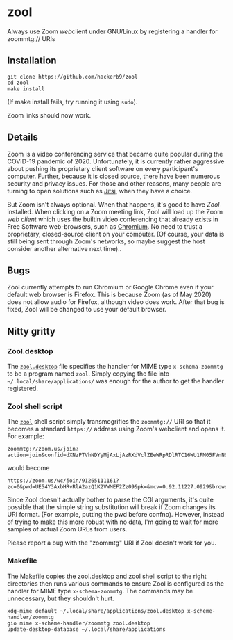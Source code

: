 # zool

Always use Zoom *web*client under GNU/Linux by registering a handler
for zoommtg:// URIs

## Installation

```
git clone https://github.com/hackerb9/zool
cd zool
make install

```

(If make install fails, try running it using `sudo`).

Zoom links should now work.

## Details

Zoom is a video conferencing service that became quite popular during
the COVID-19 pandemic of 2020. Unfortunately, it is currently rather
aggressive about pushing its proprietary client software on every
participant's computer. Further, because it is closed source, there
have been numerous security and privacy issues. For those and other
reasons, many people are turning to open solutions such as
[Jitsi](jitsi.org), when they have a choice.

But Zoom isn't always optional. When that happens, it's good to have
*Zool* installed. When clicking on a Zoom meeting link, Zool will load
up the Zoom *web client* which uses the builtin video conferencing
that already exists in Free Software web-browsers, such as
[Chromium](https://www.chromium.org/developers/how-tos/get-the-code).
No need to trust a proprietary, closed-source client on your computer.
(Of course, your data is still being sent through Zoom's networks, so
maybe suggest the host consider another alternative next time)..


## Bugs

Zool currently attempts to run Chromium or Google Chrome even if your
default web browser is Firefox. This is because Zoom (as of May 2020)
does not allow audio for Firefox, although video does work. After that
bug is fixed, Zool will be changed to use your default browser.

## Nitty gritty

### Zool.desktop

The [`zool.desktop`](https://github.com/hackerb9/zool/blob/master/zool.desktop)
file specifies the handler for MIME type `x-schema-zoommtg` to be a
program named `zool`. Simply copying the file into
`~/.local/share/applications/` was enough for the author to get the
handler registered.

### Zool shell script

The [`zool`](https://github.com/hackerb9/zool/blob/master/zool) shell
script simply transmogrifies the `zoommtg://` URI so that it becomes a
standard `https://` address using Zoom's webclient and opens it. For
example:

```
zoommtg://zoom.us/join?action=join&confid=dXNzPTVhNDYyMjAxLjAzRXdVclZEeWRpRDlRTC16WU1FM05FVnN6c0pFVk9uanpRWlJjQjVQUzAzbkp3eVkwU1RnZ1g5U2pScDhjakRfOG5KeTRzcXhCSHVJVG1La2Z5aGlBJTNEJTNEJnRpZD01OTVkMzMzMDdmYTc0OTk5YjcyYWQ3ZTUzMjllNmFiMA%3D%3D&confno=91265111161&zc=0&pwd=UE54Y3AxbHRvRlA2azQ1K2VWMEF2Zz09&pk=&mcv=0.92.11227.0929&browser=chrome
```

would become

```
https://zoom.us/wc/join/91265111161?zc=0&pwd=UE54Y3AxbHRvRlA2azQ1K2VWMEF2Zz09&pk=&mcv=0.92.11227.0929&browser=chrome
```

Since Zool doesn't actually bother to parse the CGI arguments, it's
quite possible that the simple string substitution will break if Zoom
changes its URI format. (For example, putting the pwd before confno).
However, instead of trying to make this more robust with no data, I'm
going to wait for more samples of actual Zoom URLs from users.

Please report a bug with the "zoommtg" URI if Zool doesn't work for you.

### Makefile

The Makefile copies the zool.desktop and zool shell script to the
right directories then runs various commands to ensure Zool is
configured as the handler for MIME type `x-schema-zoommtg`. The
commands may be unnecessary, but they shouldn't hurt.

    xdg-mime default ~/.local/share/applications/zool.desktop x-scheme-handler/zoommtg
    gio mime x-scheme-handler/zoommtg zool.desktop
    update-desktop-database ~/.local/share/applications

